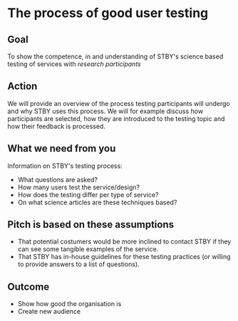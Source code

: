 # The process of good user testing

## Goal

To show the competence, in and understanding of STBY's science based testing of services with _research participants_

## Action

We will provide an overview of the process testing participants will undergo and why STBY uses this process.
We will for example discuss how participants are selected, how they are introduced to the testing topic and how their feedback is processed.

## What we need from you

Information on STBY's testing process:
* What questions are asked?
* How many users test the service/design?
* How does the testing differ per type of service?
* On what science articles are these techniques based?

## Pitch is based on these assumptions

* That potential costumers would be more inclined to contact STBY if they can see some tangible examples of the service.
* That STBY has in-house guidelines for these testing practices (or willing to provide answers to a list of questions).

## Outcome
* Show how good the organisation is
* Create new audience
